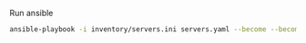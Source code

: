 Run ansible

```bash
ansible-playbook -i inventory/servers.ini servers.yaml --become --become-method=sudo
```

